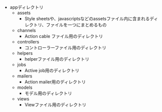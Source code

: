 - appディレクトリ
  - assets
    - Style sheetsや、javascriptsなどのassetsファイル内に含まれるディレクトリ、ファイルを一つにまとめるもの
  - channels
    - Action cable ファイル用のディレクトリ
  - controllers
    - コントローラーファイル用のディレクトリ
  - helpers
    - helperファイル用のディレクトリ
  - jobs
    - Active job用のディレクトリ
  - mailers
    - Action mailer用のディレクトリ
  - models
    - モデル用のディレクトリ
  - views
    - Viewファイル用のディレクトリ